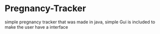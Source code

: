 # Pregnancy-Tracker

simple pregnancy tracker that was made in java, simple Gui is included to make the user have a interface
